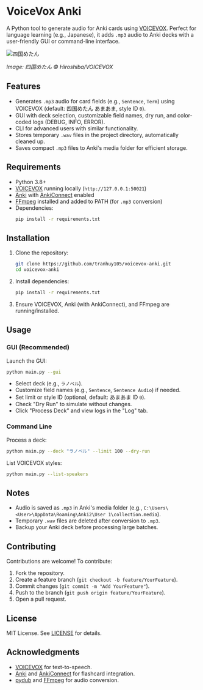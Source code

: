 # VoiceVox Anki

A Python tool to generate audio for Anki cards using [VOICEVOX](https://voicevox.hiroshiba.jp/). Perfect for language learning (e.g., Japanese), it adds `.mp3` audio to Anki decks with a user-friendly GUI or command-line interface.

![四国めたん](https://github.com/user-attachments/assets/25f7b052-2dc0-4f4b-ab8f-df6211723fab)

*Image: 四国めたん © Hiroshiba/VOICEVOX*

## Features

- Generates `.mp3` audio for card fields (e.g., `Sentence`, `Term`) using VOICEVOX (default: 四国めたん あまあま, style ID `0`).
- GUI with deck selection, customizable field names, dry run, and color-coded logs (DEBUG, INFO, ERROR).
- CLI for advanced users with similar functionality.
- Stores temporary `.wav` files in the project directory, automatically cleaned up.
- Saves compact `.mp3` files to Anki's media folder for efficient storage.

## Requirements

- Python 3.8+
- [VOICEVOX](https://voicevox.hiroshiba.jp/) running locally (`http://127.0.0.1:50021`)
- [Anki](https://apps.ankiweb.net/) with [AnkiConnect](https://ankiweb.net/shared/info/2055492159) enabled
- [FFmpeg](https://ffmpeg.org/download.html) installed and added to PATH (for `.mp3` conversion)
- Dependencies:
  ```bash
  pip install -r requirements.txt
  ```

## Installation

1. Clone the repository:
   ```bash
   git clone https://github.com/tranhuy105/voicevox-anki.git
   cd voicevox-anki
   ```
2. Install dependencies:
   ```bash
   pip install -r requirements.txt
   ```
3. Ensure VOICEVOX, Anki (with AnkiConnect), and FFmpeg are running/installed.

## Usage

### GUI (Recommended)

Launch the GUI:

```bash
python main.py --gui
```

- Select deck (e.g., `ラノベル`).
- Customize field names (e.g., `Sentence`, `Sentence Audio`) if needed.
- Set limit or style ID (optional, default: あまあま ID `0`).
- Check "Dry Run" to simulate without changes.
- Click "Process Deck" and view logs in the "Log" tab.

### Command Line

Process a deck:

```bash
python main.py --deck "ラノベル" --limit 100 --dry-run
```

List VOICEVOX styles:

```bash
python main.py --list-speakers
```

## Notes

- Audio is saved as `.mp3` in Anki's media folder (e.g., `C:\Users\<User>\AppData\Roaming\Anki2\User 1\collection.media`).
- Temporary `.wav` files are deleted after conversion to `.mp3`.
- Backup your Anki deck before processing large batches.

## Contributing

Contributions are welcome! To contribute:

1. Fork the repository.
2. Create a feature branch (`git checkout -b feature/YourFeature`).
3. Commit changes (`git commit -m "Add YourFeature"`).
4. Push to the branch (`git push origin feature/YourFeature`).
5. Open a pull request.

## License

MIT License. See [LICENSE](LICENSE) for details.

## Acknowledgments

- [VOICEVOX](https://voicevox.hiroshiba.jp/) for text-to-speech.
- [Anki](https://apps.ankiweb.net/) and [AnkiConnect](https://ankiweb.net/shared/info/2055492159) for flashcard integration.
- [pydub](https://github.com/jiaaro/pydub) and [FFmpeg](https://ffmpeg.org/) for audio conversion.
